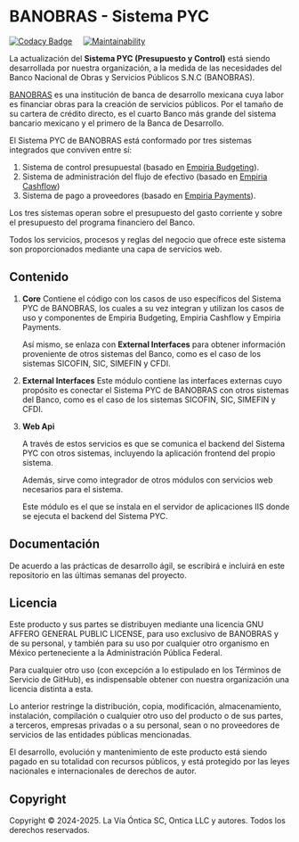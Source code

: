 ﻿# BANOBRAS - Sistema PYC

[![Codacy Badge](https://app.codacy.com/project/badge/Grade/8b7ef90cedbb4ec5b80e8758bbc99b6b)](https://app.codacy.com/gh/Ontica/Banobras.PYC/dashboard?utm_source=gh&utm_medium=referral&utm_content=&utm_campaign=Badge_grade)
&nbsp; &nbsp;
[![Maintainability](https://api.codeclimate.com/v1/badges/be691fba4b81410d4b98/maintainability)](https://codeclimate.com/github/Ontica/Banobras.PYC/maintainability)

La actualización del **Sistema PYC (Presupuesto y Control)** está siendo desarrollada por
nuestra organización, a la medida de las necesidades del Banco Nacional de Obras y Servicios
Públicos S.N.C (BANOBRAS).

[BANOBRAS](https://www.gob.mx/banobras) es una institución de banca de desarrollo mexicana cuya labor
es financiar obras para la creación de servicios públicos. Por el tamaño de su cartera de crédito directo,
es el cuarto Banco más grande del sistema bancario mexicano y el primero de la Banca de Desarrollo.

El Sistema PYC de BANOBRAS está conformado por tres sistemas integrados que conviven entre sí:

1.  Sistema de control presupuestal (basado en [Empiria Budgeting](https://github.com/Ontica/Empiria.Budgeting)).
2.  Sistema de administración del flujo de efectivo (basado en [Empiria Cashflow](https://github.com/Ontica/Empiria.Cashflow))
3.  Sistema de pago a proveedores (basado en [Empiria Payments](https://github.com/Ontica/Empiria.Payments)).

Los tres sistemas operan sobre el presupuesto del gasto corriente y sobre el presupuesto del programa financiero del Banco.

Todos los servicios, procesos y reglas del negocio que ofrece este sistema son proporcionados mediante
una capa de servicios web.

## Contenido

1.  **Core**
    Contiene el código con los casos de uso específicos del Sistema PYC de
    BANOBRAS, los cuales a su vez integran y utilizan los casos de uso y
    componentes de Empiria Budgeting, Empiria Cashflow y Empiria Payments.

    Así mismo, se enlaza con **External Interfaces** para obtener información
    proveniente de otros sistemas del Banco, como es el caso de los sistemas
    SICOFIN, SIC, SIMEFIN y CFDI.


2.  **External Interfaces**
    Este módulo contiene las interfaces externas cuyo propósito es conectar el
    Sistema PYC de BANOBRAS con otros sistemas del Banco, como es el caso de los
    sistemas SICOFIN, SIC, SIMEFIN y CFDI.

3.  **Web Api**

    A través de estos servicios es que se comunica el backend del Sistema PYC
    con otros sistemas, incluyendo la aplicación frontend del propio sistema.

    Además, sirve como integrador de otros módulos con servicios web
    necesarios para el sistema.

    Este módulo es el que se instala en el servidor de aplicaciones IIS donde
    se ejecuta el backend del Sistema PYC.

## Documentación

De acuerdo a las prácticas de desarrollo ágil, se escribirá e incluirá en este
repositorio en las últimas semanas del proyecto.

## Licencia

Este producto y sus partes se distribuyen mediante una licencia GNU AFFERO
GENERAL PUBLIC LICENSE, para uso exclusivo de BANOBRAS y de su personal, y
también para su uso por cualquier otro organismo en México perteneciente a
la Administración Pública Federal.

Para cualquier otro uso (con excepción a lo estipulado en los Términos de
Servicio de GitHub), es indispensable obtener con nuestra organización una
licencia distinta a esta.

Lo anterior restringe la distribución, copia, modificación, almacenamiento,
instalación, compilación o cualquier otro uso del producto o de sus partes,
a terceros, empresas privadas o a su personal, sean o no proveedores de
servicios de las entidades públicas mencionadas.

El desarrollo, evolución y mantenimiento de este producto está siendo pagado
en su totalidad con recursos públicos, y está protegido por las leyes nacionales
e internacionales de derechos de autor.

## Copyright

Copyright © 2024-2025. La Vía Óntica SC, Ontica LLC y autores.
Todos los derechos reservados.
